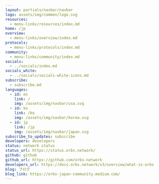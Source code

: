 ```yaml
---
layout: partials/navbar/navbar
logo: assets/img/common/logo.svg
resources:
  - menu-links/resources/index.md
home: /jp
overview:
  - menu-links/overview/index.md
protocols:
  - menu-links/protocols/index.md
community:
  - menu-links/community/index.md
socials:
  - ../socials/index.md
socials_white:
  - ../socials/socials-white-icons.md
subscribe:
  - subscribe.md
languages:
  - id: en
    link: /
    img: /assets/img/navbar/usa.svg
  - id: ko
    link: /ko
    img: /assets/img/navbar/korea.svg
  - id: jp
    link: /jp
    img: /assets/img/navbar/japan.svg
subscribe_to_updates: subscribe
developers: developers
status: network status
status_url: https://status.orbs.network/
github: github
github_url: https://github.com/orbs-network
developers_url: https://docs.orbs.network/v3/overview/what-is-orbs
blog: ブログ
blog_link: https://orbs-japan-community.medium.com/
---
```

